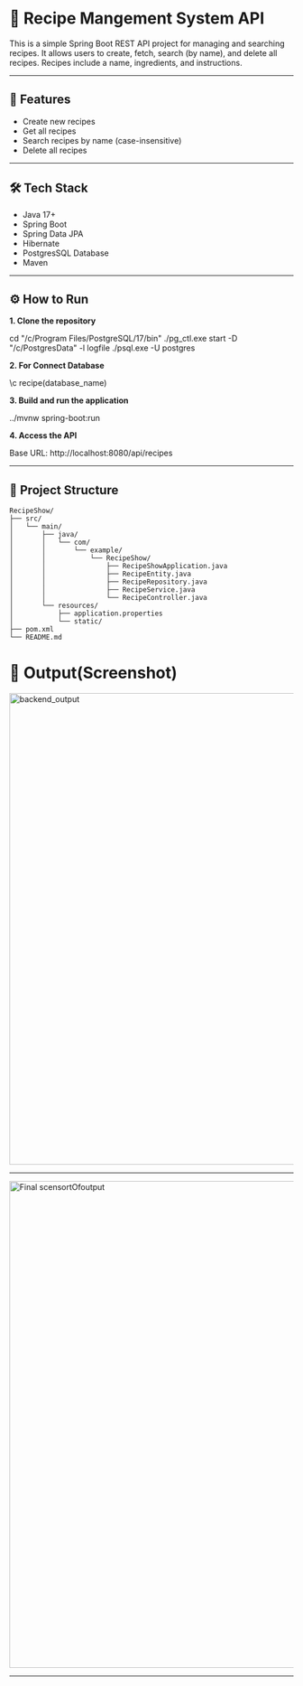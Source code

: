 # 🍲 Recipe Mangement System API

This is a simple Spring Boot REST API project for managing and searching recipes. It allows users to create, fetch, search (by name), and delete all recipes. 
Recipes include a name, ingredients, and instructions.

---

## 🚀 Features

- Create new recipes
- Get all recipes
- Search recipes by name (case-insensitive)
- Delete all recipes

---

## 🛠️ Tech Stack

- Java 17+
- Spring Boot
- Spring Data JPA
- Hibernate
- PostgresSQL Database
- Maven

---
## ⚙️ How to Run

**1. Clone the repository**

cd "/c/Program Files/PostgreSQL/17/bin"
./pg_ctl.exe start -D "/c/PostgresData" -l logfile
./psql.exe -U postgres

**2. For Connect Database**

\c recipe(database_name)

**3. Build and run the application**

../mvnw spring-boot:run

**4. Access the API**

Base URL: http://localhost:8080/api/recipes

---

## 📁 Project Structure

```plaintext
RecipeShow/
├── src/
│   └── main/
│       ├── java/
│       │   └── com/
│       │       └── example/
│       │           └── RecipeShow/
│       │               ├── RecipeShowApplication.java     
│       │               ├── RecipeEntity.java              
│       │               ├── RecipeRepository.java          
│       │               ├── RecipeService.java             
│       │               └── RecipeController.java          
│       └── resources/
│           ├── application.properties                     
│           └── static/                                    
├── pom.xml                                               
└── README.md
```

# 📸 Output(Screenshot)

<img width="1617" height="835" alt="backend_output" src="https://github.com/user-attachments/assets/e6a44d82-ccc1-458c-8ae6-6cd9407b8e86" />

---

<img width="1871" height="862" alt="Final scensortOfoutput" src="https://github.com/user-attachments/assets/ddd99325-8e57-4cf1-b94f-180f5a14f7ca" />

---


